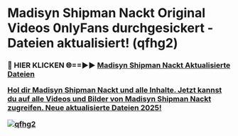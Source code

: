 # Madisyn Shipman Nackt Original Videos 0nlyFans durchgesickert - Dateien aktualisiert! (qfhg2)

<h3>🔴 HIER KLICKEN 🌐==►► <a href="https://tinyurl.com/h6vf6nb8" rel="nofollow">Madisyn Shipman Nackt Aktualisierte Dateien

Hol dir Madisyn Shipman Nackt und alle Inhalte. Jetzt kannst du auf alle Videos und Bilder von Madisyn Shipman Nackt zugreifen. Neue aktualisierte Dateien 2025!

[![qfhg2](https://i.imgur.com/sD4kR3V.gif)](https://tinyurl.com/h6vf6nb8)
